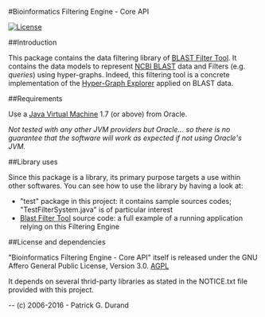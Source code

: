 #Bioinformatics Filtering Engine - Core API

[![License](https://img.shields.io/badge/license-Affero%20GPL%203.0-blue.svg)](https://www.gnu.org/licenses/agpl-3.0.txt)

##Introduction

This package contains the data filtering library of [BLAST Filter Tool](https://github.com/pgdurand/BLAST-Filter-Tool). It contains the data models to represent [NCBI BLAST](http://blast.ncbi.nlm.nih.gov/Blast.cgi) data and Filters (e.g. *queries*) using hyper-graphs. Indeed, this filtering tool is a concrete implementation of the [Hyper-Graph Explorer](http://) applied on BLAST data. 

##Requirements

Use a [Java Virtual Machine](http://www.oracle.com/technetwork/java/javase/downloads/index.html) 1.7 (or above) from Oracle. 

*Not tested with any other JVM providers but Oracle... so there is no guarantee that the software will work as expected if not using Oracle's JVM.*

##Library uses

Since this package is a library, its primary purpose targets a use within other softwares. You can see how to use the library by having a look at:

* "test" package in this project: it contains sample sources codes; "TestFilterSystem.java" is of particular interest
* [Blast Filter Tool](https://github.com/pgdurand/BLAST-Filter-Tool) source code: a full example of a running application relying on this Filtering Engine

##License and dependencies

"Bioinformatics Filtering Engine - Core API" itself is released under the GNU Affero General Public License, Version 3.0. [AGPL](https://www.gnu.org/licenses/agpl-3.0.txt)

It depends on several thrid-party libraries as stated in the NOTICE.txt file provided with this project.

--
(c) 2006-2016 - Patrick G. Durand
